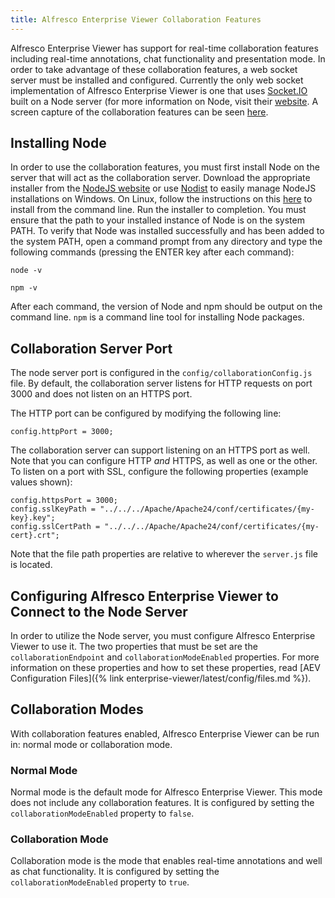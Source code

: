 ```yaml
---
title: Alfresco Enterprise Viewer Collaboration Features
---
```


Alfresco Enterprise Viewer has support for real-time collaboration features including real-time annotations, chat functionality and presentation mode. In order to take advantage of these collaboration features, a web socket server must be installed and configured. Currently the only web socket implementation of Alfresco Enterprise Viewer is one that uses [Socket.IO](http://socket.io/) built on a Node server (for more information on Node, visit their [website](https://nodejs.org/). A screen capture of the collaboration features can be seen [here](https://www.youtube.com/watch?v=yUOtGXHnxXo).

## Installing Node

In order to use the collaboration features, you must first install Node on the server that will act as the collaboration server. Download the appropriate installer from the [NodeJS website](https://nodejs.org/download/) or use [Nodist](https://github.com/marcelklehr/nodist) to easily manage NodeJS installations on Windows. On Linux, follow the instructions on this [here](https://github.com/nodesource/distributions) to install from the command line.  Run the installer to completion. You must ensure that the path to your installed instance of Node is on the system PATH. To verify that Node was installed successfully and has been added to the system PATH, open a command prompt from any directory and type the following commands (pressing the ENTER key after each command):

    node -v

    npm -v

After each command, the version of Node and npm should be output on the command line. `npm` is a command line tool for installing Node packages.


## Collaboration Server Port

The node server port is configured in the `config/collaborationConfig.js` file.  By default, the collaboration server listens for HTTP requests on port 3000 and does not listen on an HTTPS port.

The HTTP port can be configured by modifying the following line:

    config.httpPort = 3000;

The collaboration server can support listening on an HTTPS port as well.  Note that you can configure HTTP _and_ HTTPS, as well as one or the other.  To listen on a port with SSL, configure the following properties (example values shown):

    config.httpsPort = 3000;
    config.sslKeyPath = "../../../Apache/Apache24/conf/certificates/{my-key}.key";
    config.sslCertPath = "../../../Apache/Apache24/conf/certificates/{my-cert}.crt";

Note that the file path properties are relative to wherever the `server.js` file is located.

## Configuring Alfresco Enterprise Viewer to Connect to the Node Server

In order to utilize the Node server, you must configure Alfresco Enterprise Viewer to use it. The two properties that must be set are the `collaborationEndpoint` and `collaborationModeEnabled` properties. For more information on these properties and how to set these properties, read [AEV Configuration Files]({% link enterprise-viewer/latest/config/files.md %}).

## Collaboration Modes

With collaboration features enabled, Alfresco Enterprise Viewer can be run in: normal mode or collaboration mode.

### Normal Mode

Normal mode is the default mode for Alfresco Enterprise Viewer. This mode does not include any collaboration features. It is configured by setting the `collaborationModeEnabled` property to `false`.

### Collaboration Mode

Collaboration mode is the mode that enables real-time annotations and well as chat functionality. It is configured by setting the `collaborationModeEnabled` property to `true`.


